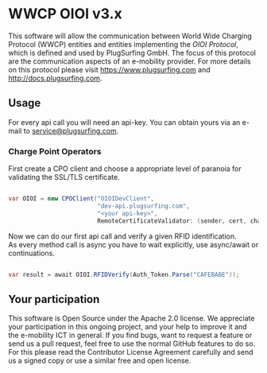 WWCP OIOI v3.x
==============

This software will allow the communication between World Wide Charging
Protocol (WWCP) entities and entities implementing the _OIOI Protocol_,
which is defined and used by PlugSurfing GmbH. The focus of this protocol
are the communication aspects of an e-mobility provider. For more details
on this protocol please visit https://www.plugsurfing.com and
http://docs.plugsurfing.com.


## Usage

For every api call you will need an api-key. You can obtain yours via an e-mail to service@plugsurfing.com.


### Charge Point Operators

First create a CPO client and choose a appropriate level of paranoia for validating the SSL/TLS certificate.

```csharp

var OIOI = new CPOClient("OIOIDevClient",
                         "dev-api.plugsurfing.com",
                         "<your api-key>",
                         RemoteCertificateValidator: (sender, cert, chain, policyerrors) => true);

```

Now we can do our first api call and verify a given RFID identification.    
As every method call is async you have to wait explicitly, use async/await or continuations.

```csharp

var result = await OIOI.RFIDVerify(Auth_Token.Parse("CAFEBABE"));

```


## Your participation

This software is Open Source under the Apache 2.0 license. We appreciate
your participation in this ongoing project, and your help to improve it
and the e-mobility ICT in general. If you find bugs, want to request a
feature or send us a pull request, feel free to use the normal GitHub
features to do so. For this please read the Contributor License Agreement
carefully and send us a signed copy or use a similar free and open license.
